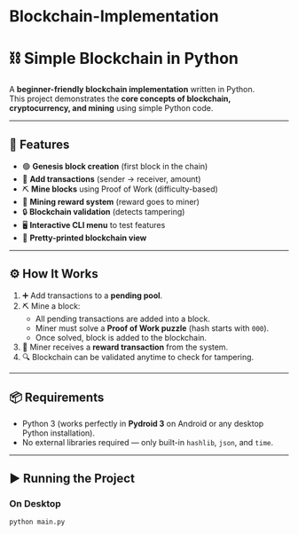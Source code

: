 # Blockchain-Implementation
# ⛓️ Simple Blockchain in Python  

A **beginner-friendly blockchain implementation** written in Python.  
This project demonstrates the **core concepts of blockchain, cryptocurrency, and mining** using simple Python code.  

---

## 🚀 Features
- 🟢 **Genesis block creation** (first block in the chain)  
- 💸 **Add transactions** (sender → receiver, amount)  
- ⛏️ **Mine blocks** using Proof of Work (difficulty-based)  
- 🎁 **Mining reward system** (reward goes to miner)  
- 🔒 **Blockchain validation** (detects tampering)  
- 🖥️ **Interactive CLI menu** to test features  
- 📜 **Pretty-printed blockchain view**  

---

## ⚙️ How It Works
1. ➕ Add transactions to a **pending pool**.  
2. ⛏️ Mine a block:  
   - All pending transactions are added into a block.  
   - Miner must solve a **Proof of Work puzzle** (hash starts with `000`).  
   - Once solved, block is added to the blockchain.  
3. 🎁 Miner receives a **reward transaction** from the system.  
4. 🔍 Blockchain can be validated anytime to check for tampering.  

---

## 📦 Requirements
- Python 3 (works perfectly in **Pydroid 3** on Android or any desktop Python installation).  
- No external libraries required — only built-in `hashlib`, `json`, and `time`.  

---

## ▶️ Running the Project
### On **Desktop**
```bash
python main.py

